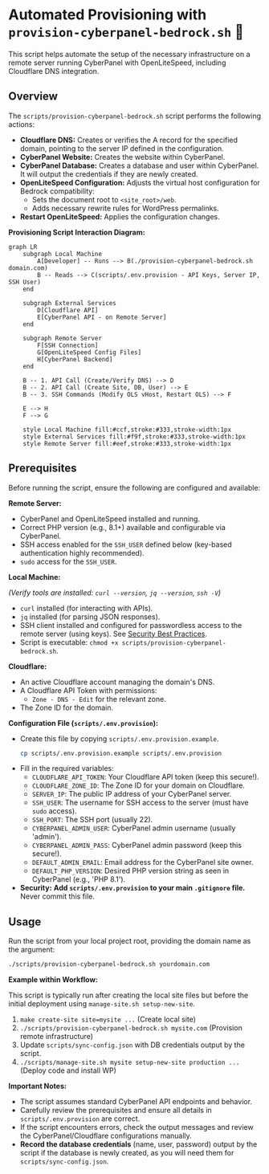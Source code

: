 # Automated Provisioning with `provision-cyberpanel-bedrock.sh` 🤖

This script helps automate the setup of the necessary infrastructure on a remote
server running CyberPanel with OpenLiteSpeed, including Cloudflare DNS
integration.

## Overview

The `scripts/provision-cyberpanel-bedrock.sh` script performs the following
actions:

- **Cloudflare DNS:** Creates or verifies the A record for the specified domain,
  pointing to the server IP defined in the configuration.
- **CyberPanel Website:** Creates the website within CyberPanel.
- **CyberPanel Database:** Creates a database and user within CyberPanel. It
  will output the credentials if they are newly created.
- **OpenLiteSpeed Configuration:** Adjusts the virtual host configuration for
  Bedrock compatibility:
  - Sets the document root to `<site_root>/web`.
  - Adds necessary rewrite rules for WordPress permalinks.
- **Restart OpenLiteSpeed:** Applies the configuration changes.

**Provisioning Script Interaction Diagram:**

```mermaid
graph LR
    subgraph Local Machine
        A[Developer] -- Runs --> B(./provision-cyberpanel-bedrock.sh domain.com)
        B -- Reads --> C(scripts/.env.provision - API Keys, Server IP, SSH User)
    end

    subgraph External Services
        D[Cloudflare API]
        E[CyberPanel API - on Remote Server]
    end

    subgraph Remote Server
        F[SSH Connection]
        G[OpenLiteSpeed Config Files]
        H[CyberPanel Backend]
    end

    B -- 1. API Call (Create/Verify DNS) --> D
    B -- 2. API Call (Create Site, DB, User) --> E
    B -- 3. SSH Commands (Modify OLS vHost, Restart OLS) --> F

    E --> H
    F --> G

    style Local Machine fill:#ccf,stroke:#333,stroke-width:1px
    style External Services fill:#f9f,stroke:#333,stroke-width:1px
    style Remote Server fill:#eef,stroke:#333,stroke-width:1px
```

## Prerequisites

Before running the script, ensure the following are configured and available:

**Remote Server:**

- CyberPanel and OpenLiteSpeed installed and running.
- Correct PHP version (e.g., 8.1+) available and configurable via CyberPanel.
- SSH access enabled for the `SSH_USER` defined below (key-based authentication
  highly recommended).
- `sudo` access for the `SSH_USER`.

**Local Machine:**

_(Verify tools are installed: `curl --version`, `jq --version`, `ssh -V`)_

- `curl` installed (for interacting with APIs).
- `jq` installed (for parsing JSON responses).
- SSH client installed and configured for passwordless access to the remote
  server (using keys). See
  [Security Best Practices](../docs/security.md#ssh-hardening-).
- Script is executable: `chmod +x scripts/provision-cyberpanel-bedrock.sh`.

**Cloudflare:**

- An active Cloudflare account managing the domain's DNS.
- A Cloudflare API Token with permissions:
  - `Zone - DNS - Edit` for the relevant zone.
- The Zone ID for the domain.

**Configuration File (`scripts/.env.provision`):**

- Create this file by copying `scripts/.env.provision.example`.
  ```bash
  cp scripts/.env.provision.example scripts/.env.provision
  ```
- Fill in the required variables:
  - `CLOUDFLARE_API_TOKEN`: Your Cloudflare API token (keep this secure!).
  - `CLOUDFLARE_ZONE_ID`: The Zone ID for your domain on Cloudflare.
  - `SERVER_IP`: The public IP address of your CyberPanel server.
  - `SSH_USER`: The username for SSH access to the server (must have `sudo`
    access).
  - `SSH_PORT`: The SSH port (usually 22).
  - `CYBERPANEL_ADMIN_USER`: CyberPanel admin username (usually 'admin').
  - `CYBERPANEL_ADMIN_PASS`: CyberPanel admin password (keep this secure!).
  - `DEFAULT_ADMIN_EMAIL`: Email address for the CyberPanel site owner.
  - `DEFAULT_PHP_VERSION`: Desired PHP version string as seen in CyberPanel
    (e.g., 'PHP 8.1').
- **Security:** **Add `scripts/.env.provision` to your main `.gitignore` file.**
  Never commit this file.

## Usage

Run the script from your local project root, providing the domain name as the
argument:

```bash
./scripts/provision-cyberpanel-bedrock.sh yourdomain.com
```

**Example within Workflow:**

This script is typically run after creating the local site files but before the
initial deployment using `manage-site.sh setup-new-site`.

1.  `make create-site site=mysite ...` (Create local site)
2.  `./scripts/provision-cyberpanel-bedrock.sh mysite.com` (Provision remote
    infrastructure)
3.  Update `scripts/sync-config.json` with DB credentials output by the script.
4.  `./scripts/manage-site.sh mysite setup-new-site production ...` (Deploy code
    and install WP)

**Important Notes:**

- The script assumes standard CyberPanel API endpoints and behavior.
- Carefully review the prerequisites and ensure all details in
  `scripts/.env.provision` are correct.
- If the script encounters errors, check the output messages and review the
  CyberPanel/Cloudflare configurations manually.
- **Record the database credentials** (name, user, password) output by the
  script if the database is newly created, as you will need them for
  `scripts/sync-config.json`.
